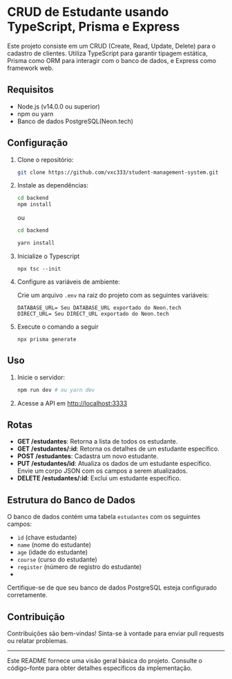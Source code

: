 # CRUD de Estudante usando TypeScript, Prisma e Express

Este projeto consiste em um CRUD (Create, Read, Update, Delete) para o cadastro de clientes. Utiliza TypeScript para garantir tipagem estática, Prisma como ORM para interagir com o banco de dados, e Express como framework web.

## Requisitos

- Node.js (v14.0.0 ou superior)
- npm ou yarn
- Banco de dados PostgreSQL(Neon.tech)

## Configuração

1. Clone o repositório:

    ```bash
    git clone https://github.com/vxc333/student-management-system.git
    ```

2. Instale as dependências:

    ```bash
    cd backend
    npm install
    ```

    ou

    ```bash
    cd backend
    
    yarn install
    ```
3. Inicialize o Typescript
    ```
    npx tsc --init
    ```
3. Configure as variáveis de ambiente:

    Crie um arquivo `.env` na raiz do projeto com as seguintes variáveis:

    ```
    DATABASE_URL= Seu DATABASE_URL exportado do Neon.tech
    DIRECT_URL= Seu DIRECT_URL exportado do Neon.tech
    ```
4. Execute o comando a seguir

   ```
   npx prisma generate
   ```

## Uso

1. Inicie o servidor:

    ```bash
    npm run dev # ou yarn dev
    ```

2. Acesse a API em [http://localhost:3333](http://localhost:3000/)

## Rotas

- **GET /estudantes**: Retorna a lista de todos os estudante.
- **GET /estudantes/:id**: Retorna os detalhes de um estudante específico.
- **POST /estudantes**: Cadastra um novo estudante.
- **PUT /estudantes/id**: Atualiza os dados de um estudante específico. Envie um corpo JSON com os campos a serem atualizados.
- **DELETE /estudantes/:id**: Exclui um estudante específico.

## Estrutura do Banco de Dados

O banco de dados contém uma tabela `estudantes` com os seguintes campos:

- `id` (chave estudante)
- `name` (nome do estudante)
- `age` (idade do estudante)
- `course` (curso do estudante)
- `register` (número de registro do estudante)
- 
Certifique-se de que seu banco de dados PostgreSQL esteja configurado corretamente.

## Contribuição

Contribuições são bem-vindas! Sinta-se à vontade para enviar pull requests ou relatar problemas.

---

Este README fornece uma visão geral básica do projeto. Consulte o código-fonte para obter detalhes específicos da implementação.
